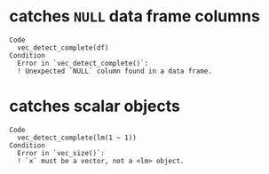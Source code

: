 # catches `NULL` data frame columns

    Code
      vec_detect_complete(df)
    Condition
      Error in `vec_detect_complete()`:
      ! Unexpected `NULL` column found in a data frame.

# catches scalar objects

    Code
      vec_detect_complete(lm(1 ~ 1))
    Condition
      Error in `vec_size()`:
      ! `x` must be a vector, not a <lm> object.

